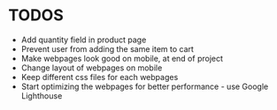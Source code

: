 # TODOS
- Add quantity field in product page
- Prevent user from adding the same item to cart
- Make webpages look good on mobile, at end of project
- Change layout of webpages on mobile
- Keep different css files for each webpages
- Start optimizing the webpages for better performance - use Google Lighthouse